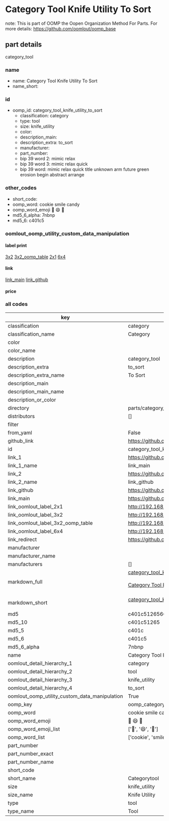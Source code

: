 # Category Tool Knife Utility To Sort  

note: This is part of OOMP the Oopen Organization Method For Parts. For more details: https://github.com/oomlout/oomp_base

##  part details
  



category_tool



### name
* name: Category Tool Knife Utility To Sort
* name_short: 
### id
* oomp_id: category_tool_knife_utility_to_sort
  * classification: category
  * type: tool
  * size: knife_utility
  * color: 
  * description_main: 
  * description_extra: to_sort
  * manufacturer: 
  * part_number: 
  * bip 39 word 2: mimic relax
  * bip 39 word 3: mimic relax quick
  * bip 39 word: mimic relax quick title unknown arm future green erosion begin abstract arrange

### other_codes
* short_code: 
* oomp_word: cookie smile candy
* oomp_word_emoji :cookie: :smile: :candy:
* md5_6_alpha: 7nbnp
* md5_6: c401c5






### oomlout_oomp_utility_custom_data_manipulation
#### label print
[3x2](http://192.168.1.245:1112/?label=oomp%207nbnp)
[3x2_oomp_table](http://192.168.1.108:1112/?label=oomp%207nbnp)
[2x1](http://192.168.1.242:1112/?label=oomp%207nbnp)
[6x4](http://192.168.1.55:1112/?label=oomp%207nbnp)    

#### link

[link_main](https://github.com/oomlout/oomlout_oomp_version_1_messy/tree/main/parts/category_tool_knife_utility_to_sort) [link_github](https://github.com/oomlout/oomlout_oomp_version_1_messy/tree/main/parts/category_tool_knife_utility_to_sort)                             

#### price







### all codes 
| key | value |  
| --- | --- |  
| classification | category |  
| classification_name | Category |  
| color |  |  
| color_name |  |  
| description | category_tool |  
| description_extra | to_sort |  
| description_extra_name | To Sort |  
| description_main |  |  
| description_main_name |  |  
| description_or_color |   |  
| directory | parts/category_tool_knife_utility_to_sort |  
| distributors | [] |  
| filter |  |  
| from_yaml | False |  
| github_link | https://github.com/oomlout/oomlout_oomp_part_src/tree/main/parts/category_tool_knife_utility_to_sort |  
| id | category_tool_knife_utility_to_sort |  
| link_1 | https://github.com/oomlout/oomlout_oomp_version_1_messy/tree/main/parts/category_tool_knife_utility_to_sort |  
| link_1_name | link_main |  
| link_2 | https://github.com/oomlout/oomlout_oomp_version_1_messy/tree/main/parts/category_tool_knife_utility_to_sort |  
| link_2_name | link_github |  
| link_github | https://github.com/oomlout/oomlout_oomp_version_1_messy/tree/main/parts/category_tool_knife_utility_to_sort |  
| link_main | https://github.com/oomlout/oomlout_oomp_version_1_messy/tree/main/parts/category_tool_knife_utility_to_sort |  
| link_oomlout_label_2x1 | http://192.168.1.242:1112/?label=oomp%207nbnp |  
| link_oomlout_label_3x2 | http://192.168.1.245:1112/?label=oomp%207nbnp |  
| link_oomlout_label_3x2_oomp_table | http://192.168.1.108:1112/?label=oomp%207nbnp |  
| link_oomlout_label_6x4 | http://192.168.1.55:1112/?label=oomp%207nbnp |  
| link_redirect | https://github.com/oomlout/oomlout_oomp_version_1_messy/tree/main/parts/category_tool_knife_utility_to_sort |  
| manufacturer |  |  
| manufacturer_name |  |  
| manufacturers | [] |  
| markdown_full | [category_tool_knife_utility_to_sort](none)<br>[](none)<br>[Category Tool Knife Utility To Sort](none)<br><br> |  
| markdown_short | [category_tool_knife_utility_to_sort](none)<br><br> |  
| md5 | c401c51265664bd02ef6fe2f5f6d4466 |  
| md5_10 | c401c51265 |  
| md5_5 | c401c |  
| md5_6 | c401c5 |  
| md5_6_alpha | 7nbnp |  
| name | Category Tool Knife Utility To Sort |  
| oomlout_detail_hierarchy_1 | category |  
| oomlout_detail_hierarchy_2 | tool |  
| oomlout_detail_hierarchy_3 | knife_utility |  
| oomlout_detail_hierarchy_4 | to_sort |  
| oomlout_oomp_utility_custom_data_manipulation | True |  
| oomp_key | oomp_category_tool_knife_utility_to_sort |  
| oomp_word | cookie smile candy |  
| oomp_word_emoji | :cookie: :smile: :candy: |  
| oomp_word_emoji_list | [':cookie:', ':smile:', ':candy:'] |  
| oomp_word_list | ['cookie', 'smile', 'candy'] |  
| part_number |  |  
| part_number_exact |  |  
| part_number_name |  |  
| short_code |  |  
| short_name | Categorytool |  
| size | knife_utility |  
| size_name | Knife Utility |  
| type | tool |  
| type_name | Tool |  
